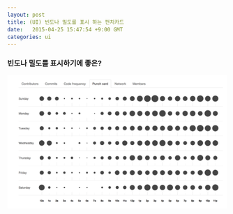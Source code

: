 ```yaml
---
layout: post
title: (UI) 빈도나 밀도를 표시 하는 펀치카드
date:   2015-04-25 15:47:54 +9:00 GMT
categories: ui
---
```


### 빈도나 밀도를 표시하기에 좋은?

![img1][]

[img1]: /images/ss2015042524636.png